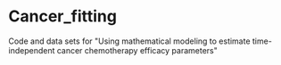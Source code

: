 # Cancer_fitting
Code and data sets for "Using mathematical modeling to estimate time-independent cancer chemotherapy efficacy parameters"
